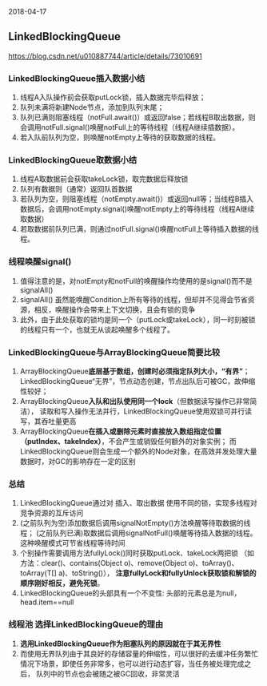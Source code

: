 2018-04-17

## LinkedBlockingQueue
https://blog.csdn.net/u010887744/article/details/73010691

### LinkedBlockingQueue插入数据小结
1. 线程A入队操作前会获取putLock锁，插入数据完毕后释放；
2. 队列未满将新建Node节点，添加到队列末尾；
3. 队列已满则阻塞线程（notFull.await()）或返回false；若线程B取出数据，则会调用notFull.signal()唤醒notFull上的等待线程（线程A继续插数据）。
4. 若入队前队列为空，则唤醒notEmpty上等待的获取数据的线程。

### LinkedBlockingQueue取数据小结
1. 线程A取数据前会获取takeLock锁，取完数据后释放锁
2. 队列有数据则（通常）返回队首数据
3. 若队列为空，则阻塞线程（notEmpty.await()）或返回null等；当线程B插入数据后，会调用notEmpty.signal()唤醒notEmpty上的等待线程（线程A继续取数据）
4. 若取数据前队列已满，则通过notFull.signal()唤醒notFull上等待插入数据的线程。

### 线程唤醒signal()
1. 值得注意的是，对notEmpty和notFull的唤醒操作均使用的是signal()而不是signalAll()
2. signalAll() 虽然能唤醒Condition上所有等待的线程，但却并不见得会节省资源，相反，唤醒操作会带来上下文切换，且会有锁的竞争
3. 此外，由于此处获取的锁均是同一个（putLock或takeLock），同一时刻被锁的线程只有一个，也就无从谈起唤醒多个线程了。

### LinkedBlockingQueue与ArrayBlockingQueue简要比较
1. ArrayBlockingQueue**底层基于数组，创建时必须指定队列大小，“有界”**；
    LinkedBlockingQueue“无界”，节点动态创建，节点出队后可被GC，故伸缩性较好；
2. ArrayBlockingQueue**入队和出队使用同一个lock**（但数据读写操作已非常简洁），
    读取和写入操作无法并行，LinkedBlockingQueue使用双锁可并行读写，其吞吐量更高
3. ArrayBlockingQueue**在插入或删除元素时直接放入数组指定位置（putIndex、takeIndex）**，不会产生或销毁任何额外的对象实例；
    而LinkedBlockingQueue则会生成一个额外的Node对象，在高效并发处理大量数据时，对GC的影响存在一定的区别

### 总结
1. LinkedBlockingQueue通过对 插入、取出数据 使用不同的锁，实现多线程对竞争资源的互斥访问
2. (之前队列为空)添加数据后调用signalNotEmpty()方法唤醒等待取数据的线程；
    (之前队列已满)取数据后调用signalNotFull()唤醒等待插入数据的线程。这种唤醒模式可节省线程等待时间
3. 个别操作需要调用方法fullyLock()同时获取putLock、takeLock两把锁
    （如方法：clear()、contains(Object o)、remove(Object o)、toArray()、toArray(T[] a)、toString()），
    **注意fullyLock和fullyUnlock获取锁和解锁的顺序刚好相反，避免死锁**。
4. LinkedBlockingQueue的头部具有一个不变性: 头部的元素总是为null，head.item==null

### 线程池 选择LinkedBlockingQueue的理由
1. **选用LinkedBlockingQueue作为阻塞队列的原因就在于其无界性**       
2. 而使用无界队列由于其良好的存储容量的伸缩性，可以很好的去缓冲任务繁忙情况下场景，即使任务非常多，也可以进行动态扩容，当任务被处理完成之后，
队列中的节点也会被随之被GC回收，非常灵活
    